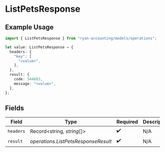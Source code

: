 # ListPetsResponse

## Example Usage

```typescript
import { ListPetsResponse } from "ryan-accounting/models/operations";

let value: ListPetsResponse = {
  headers: {
    "key": [
      "<value>",
    ],
  },
  result: {
    code: 544883,
    message: "<value>",
  },
};
```

## Fields

| Field                               | Type                                | Required                            | Description                         |
| ----------------------------------- | ----------------------------------- | ----------------------------------- | ----------------------------------- |
| `headers`                           | Record<string, *string*[]>          | :heavy_check_mark:                  | N/A                                 |
| `result`                            | *operations.ListPetsResponseResult* | :heavy_check_mark:                  | N/A                                 |